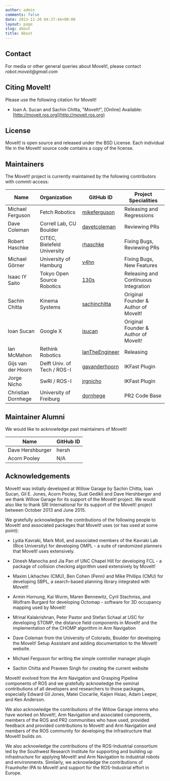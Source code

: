 ```yaml
---
author: admin
comments: false
date: 2013-11-20 04:37:44+00:00
layout: page
slug: about
title: About
---
```


## Contact

For media or other general queries about MoveIt!, please contact _robot.moveit@gmail.com_

## Citing MoveIt!

Please use the following citation for MoveIt!


  * Ioan A. Sucan and Sachin Chitta, "MoveIt!", [Online] Available: [http://moveit.ros.org](http://moveit.ros.org)

## License


MoveIt! is open source and released under the BSD License. Each individual file in the MoveIt! source code contains a copy of the license.

## Maintainers

The MoveIt! project is currently maintained by the following contributors with commit-access:

Name | Organization | GitHub ID | Project Specialities
------------ |:------------- |-------------|-------------|
Michael Ferguson | Fetch Robotics | [mikeferguson](https://github.com/mikeferguson) | Releasing and Regressions
Dave Coleman | Correll Lab, CU Boulder | [davetcoleman](https://github.com/davetcoleman) | Reviewing PRs
Robert Haschke | CITEC, Bielefeld University | [rhaschke](https://github.com/rhaschke) | Fixing Bugs, Reviewing PRs
Michael Görner | University of Hamburg | [v4hn](https://github.com/v4hn) | Fixing Bugs, New Features
Isaac IY Saito | Tokyo Open Source Robotics | [130s](https://github.com/130s) | Releasing and Continuous Integration
Sachin Chitta | Kinema Systems | [sachinchitta](https://github.com/sachinchitta) | Original Founder & Author of MoveIt!
Ioan Sucan | Google X | [isucan](https://github.com/isucan) | Original Founder & Author of MoveIt!
Ian McMahon | Rethink Robotics | [IanTheEngineer](https://github.com/IanTheEngineer) | Releasing
Gijs van der Hoorn | Delft Univ. of Tech / ROS-I | [gavanderhoorn](https://github.com/gavanderhoorn) | IKFast Plugin
Jorge Nicho | SwRI / ROS-I | [jrgnicho](https://github.com/jrgnicho) | IKFast Plugin
Christian Dornhege | University of Freiburg | [dornhege](https://github.com/dornhege) | PR2 Code Base

## Maintainer Alumni

We would like to acknowledge past maintainers of MoveIt!

Name             | GitHub ID |
------------     |:------------- |
Dave Hershburger | hersh |
Acorn Pooley | N/A |

## Acknowledgements

MoveIt! was initially developed at Willow Garage by Sachin Chitta, Ioan Sucan, Gil E. Jones, Acorn Pooley, Suat Gedikli and Dave Hershberger and we thank Willow Garage for its support of the MoveIt! project. We would also like to thank SRI International for its support of the MoveIt! project between October 2013 and June 2015.

We gratefully acknowledges the contributions of the following people to MoveIt! and associated packages that MoveIt! uses (or has used at some point):

  * Lydia Kavraki, Mark Moll, and associated members of the Kavraki Lab (Rice University) for developing OMPL - a suite of randomized planners that MoveIt! uses extensively.


  * Dinesh Manocha and Jia Pan of UNC Chapel Hill for developing FCL - a package of collision checking algorithm used extensively by MoveIt!


  * Maxim Likhachev (CMU), Ben Cohen (Penn) and Mike Phillips (CMU) for developing SBPL, a search-based planning library integrated with MoveIt!


  * Armin Hornung, Kai Wurm, Maren Bennewitz, Cyril Stachniss, and Wolfram Burgard for developing Octomap - software for 3D occupancy mapping used by MoveIt!


  * Mrinal Kalakrishnan, Peter Pastor and Stefan Schaal at USC for developing STOMP, the distance field components in MoveIt! and the implementation of the CHOMP algorithm in Arm Navigation


  * Dave Coleman from the University of Colorado, Boulder for developing the MoveIt! Setup Assistant and adding documentation to the MoveIt! website.


  * Michael Ferguson for writing the simple controller manager plugin


  * Sachin Chitta and Praveen Singh for creating the current website


MoveIt! evolved from the Arm Navigation and Grasping Pipeline components of ROS and we gratefully acknowledge the seminal contributions of all developers and researchers to those packages, especially Edward Gil Jones, Matei Ciocarlie, Kaijen Hsiao, Adam Leeper, and Ken Anderson.

We also acknowledge the contributions of the Willow Garage interns who have worked on MoveIt!, Arm Navigation and associated components, members of the ROS and PR2 communities who have used, provided feedback and provided contributions to MoveIt! and Arm Navigation and members of the ROS community for developing the infrastructure that MoveIt! builds on.

We also acknowledge the contributions of the ROS-Industrial consortium led by the Southwest Research Institute for supporting and building up infrastructure for applying MoveIt! and Arm Navigation to industrial robots and environments. Similarly, we acknowledge the contributions of Fraunhofer IPA to MoveIt! and support for the ROS-Industrial effort in Europe.
